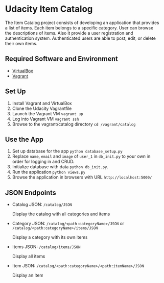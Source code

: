 # Udacity Item Catalog
The Item Catalog project consists of developing an application that provides a list of items. Each item belongs to a specific category. User can browse the descriptions of items. Also it provide a user registration and authentication system. Authenticated users are able to post, edit, or delete their own items.

## Required Software and Environment
- [VirtualBox](https://www.virtualbox.org/)
- [Vagrant](https://www.vagrantup.com/downloads.html)

## Set Up
1. Install Vagrant and VirtualBox
2. Clone the Udacity Vagrantfile
3. Launch the Vagrant VM `vagrant up`
4. Log into Vagrant VM `vagrant ssh`
4. Browse to the vagrant/catalog directory `cd /vagrant/catalog`

## Use the App
1. Set up database for the app `python database_setup.py`
2. Replace `name`, `email` and `image` of `user_1` in `db_init.py` to your own in order for logging in and CRUD.
3. Initialize database with data `python db_init.py`.
4. Run the application `python views.py`
5. Browse the application in browsers with URL
`http://localhost:5000/`

## JSON Endpoints
- Catalog JSON: `/catalog/JSON`
    
    Display the catalog with all categories and items
- Category JSON: `/catalog/<path:categoryName>/JSON` or `/catalog/<path:categoryName>/items/JSON`

    Display a category with its own items
- Items JSON: `/catalog/items/JSON`
    
    Display all items
- Item JSON: `/catalog/<path:categoryName>/<path:itemName>/JSON`
    
    Display an item
